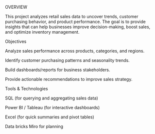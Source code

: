 
OVERVIEW

This project analyzes retail sales data to uncover trends, customer purchasing behavior, and product performance. The goal is to provide insights that can help businesses improve decision-making, boost sales, and optimize inventory management.

Objectives

Analyze sales performance across products, categories, and regions.

Identify customer purchasing patterns and seasonality trends.

Build dashboards/reports for business stakeholders.

Provide actionable recommendations to improve sales strategy.

Tools & Technologies

SQL (for querying and aggregating sales data)

Power BI / Tableau (for interactive dashboards)

Excel (for quick summaries and pivot tables)

Data bricks
Miro for planning 
